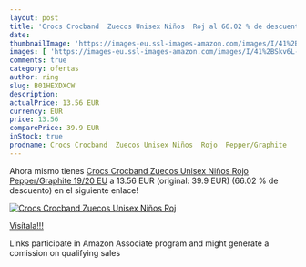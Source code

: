 ```yaml
---
layout: post
title: 'Crocs Crocband  Zuecos Unisex Niños  Roj al 66.02 % de descuento'
date: 
thumbnailImage: 'https://images-eu.ssl-images-amazon.com/images/I/41%2BSkv6L-7L._SL200_.jpg'
images: [ 'https://images-eu.ssl-images-amazon.com/images/I/41%2BSkv6L-7L._SL200_.jpg' ]
comments: true
category: ofertas
author: ring
slug: B01HEXDXCW
description:
actualPrice: 13.56 EUR
currency: EUR
price: 13.56
comparePrice: 39.9 EUR
inStock: true
prodname: Crocs Crocband  Zuecos Unisex Niños  Rojo  Pepper/Graphite   19/20 EU
---
```


Ahora mismo tienes [Crocs Crocband  Zuecos Unisex Niños  Rojo  Pepper/Graphite   19/20 EU](https://www.amazon.es/dp/B01HEXDXCW/?tag=tolees-21) a 13.56 EUR (original: 39.9 EUR) (66.02 %  de descuento) en el siguiente enlace!

[![Crocs Crocband  Zuecos Unisex Niños  Roj](https://images-eu.ssl-images-amazon.com/images/I/41%2BSkv6L-7L._SL200_.jpg)](https://www.amazon.es/dp/B01HEXDXCW/?tag=tolees-21)

[Visítala!!!](https://www.amazon.es/dp/B01HEXDXCW/?tag=tolees-21)

Links participate in Amazon Associate program and might generate a comission on qualifying sales
